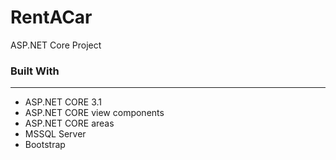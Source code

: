 # RentACar
ASP.NET Core Project

<h3>Built With</h3>
<hr/>
<ul>
<li>ASP.NET CORE 3.1</li>
<li>ASP.NET CORE view components</li>
<li>ASP.NET CORE areas</li>
<li>MSSQL Server</li>
<li>Bootstrap</li>
</ul>
